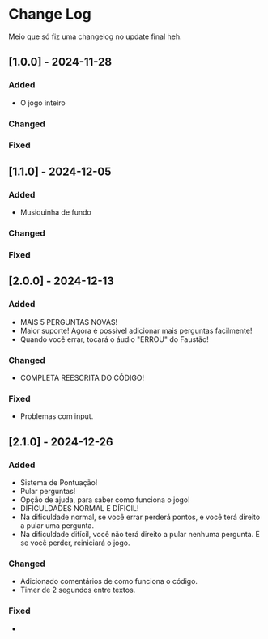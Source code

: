 # Change Log
Meio que só fiz uma changelog no update final heh.
 
 
## [1.0.0] - 2024-11-28  
 
### Added
- O jogo inteiro
 
### Changed
 
### Fixed
 
## [1.1.0] - 2024-12-05
 
### Added
- Musiquinha de fundo
   
### Changed
 
### Fixed

## [2.0.0] - 2024-12-13
 
### Added
- MAIS 5 PERGUNTAS NOVAS!
- Maior suporte! Agora é possível adicionar mais perguntas facilmente!
- Quando você errar, tocará o áudio "ERROU" do Faustão!

### Changed
- COMPLETA REESCRITA DO CÓDIGO!
 
### Fixed
- Problemas com input.

## [2.1.0] - 2024-12-26
 
### Added
- Sistema de Pontuação!
- Pular perguntas!
- Opção de ajuda, para saber como funciona o jogo!
- DIFICULDADES NORMAL E DÍFICIL!
- Na dificuldade normal, se você errar perderá pontos, e você terá direito a pular uma pergunta.
- Na dificuldade difícil, você não terá direito a pular nenhuma pergunta. E se você perder, reiniciará o jogo.

### Changed
- Adicionado comentários de como funciona o código.
- Timer de 2 segundos entre textos.
 
### Fixed
- 